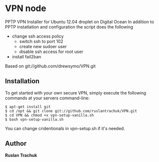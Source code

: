 # VPN node 

PPTP VPN Installer for Ubuntu 12.04 droplet on Digital Ocean
In addition to PPTP instatlation and configuration the script does the following
- change ssh access policy 
	- switch ssh to port 102
	- create new sudoer user 
	- disable ssh access for root user
- install fail2ban

Based on git://github.com/drewsymo/VPN.git

## Installation

To get started with your own secure VPN, simply execute the following commands at your servers command-line:

	$ apt-get install git
	$ cd /opt && git clone git://github.com/ruslantrachuk/VPN.git
	$ cd VPN && chmod +x vpn-setup-vanilla.sh
	$ bash vpn-setup-vanilla.sh

You can change cridentionals in vpn-setup.sh if it's needed.


## Author

**Ruslan Trachuk**

